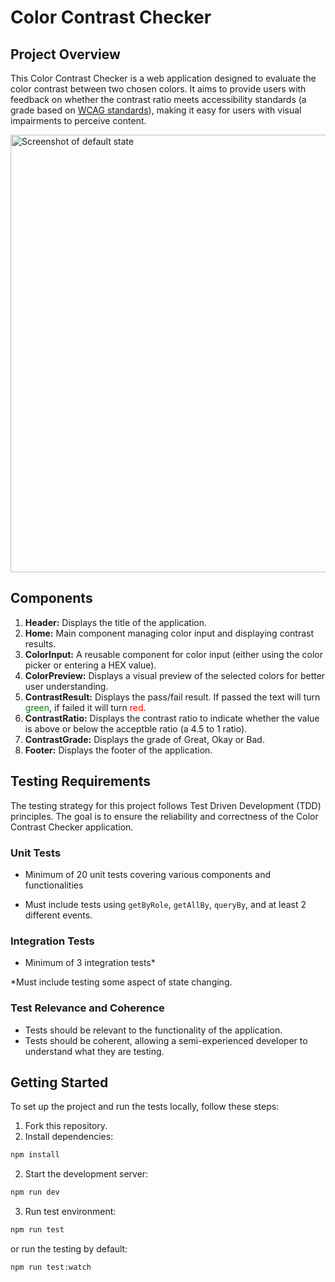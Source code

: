 # Color Contrast Checker

## Project Overview

This Color Contrast Checker is a web application designed to evaluate the color contrast between two chosen colors. It aims to provide users with feedback on whether the contrast ratio meets accessibility standards (a grade based on [WCAG standards](https://www.w3.org/TR/WCAG21/)), making it easy for users with visual impairments to perceive content.

<img height="700" alt="Screenshot of default state" src="https://github.com/jennynguyenoberg/color-checker-TDD/assets/116844306/068340cc-229b-42ef-a6ca-672fa77aae96">

## Components

1. **Header:** Displays the title of the application.
2. **Home:** Main component managing color input and displaying contrast results.
3. **ColorInput:** A reusable component for color input (either using the color picker or entering a HEX value).
4. **ColorPreview:** Displays a visual preview of the selected colors for better user understanding.
5. **ContrastResult:** Displays the pass/fail result. If passed the text will turn <font color="green">green</font>, if failed it will turn <font color="red">red</font>.
6. **ContrastRatio:** Displays the contrast ratio to indicate whether the value is above or below the acceptble ratio (a 4.5 to 1 ratio).
7. **ContrastGrade:** Displays the grade of Great, Okay or Bad.
8. **Footer:** Displays the footer of the application.

## Testing Requirements

The testing strategy for this project follows Test Driven Development (TDD) principles. The goal is to ensure the reliability and correctness of the Color Contrast Checker application.

### Unit Tests

- Minimum of 20 unit tests covering various components and functionalities

- Must include tests using `getByRole`, `getAllBy`, `queryBy`, and at least 2 different events.

### Integration Tests

- Minimum of 3 integration tests\*

\*Must include testing some aspect of state changing.

### Test Relevance and Coherence

- Tests should be relevant to the functionality of the application.
- Tests should be coherent, allowing a semi-experienced developer to understand what they are testing.

## Getting Started

To set up the project and run the tests locally, follow these steps:

1. Fork this repository.
2. Install dependencies:

```bash
npm install
```

2. Start the development server:

```bash
npm run dev
```

3. Run test environment:

```bash
npm run test
```

or run the testing by default:

```bash
npm run test:watch
```
